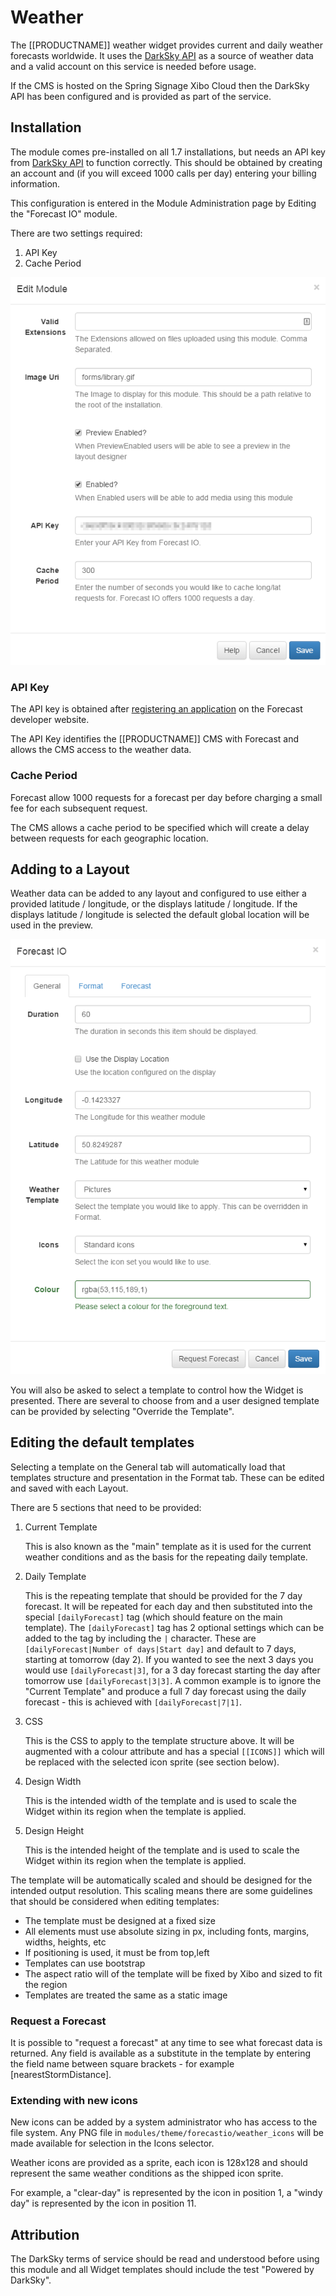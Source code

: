 <!--toc=widgets-->
# Weather
The [[PRODUCTNAME]] weather widget provides current and daily weather forecasts worldwide. 
It uses the [DarkSky API](https://darksky.net/) as a source of weather data and a valid account
on this service is needed before usage.

<nonwhite>
If the CMS is hosted on the Spring Signage Xibo Cloud then the DarkSky API has been configured
and is provided as part of the service.
</nonwhite>

## Installation
The module comes pre-installed on all 1.7 installations, but needs an API key 
from [DarkSky API](https://darksky.net/) to function correctly. This should be obtained by creating
an account and (if you will exceed 1000 calls per day) entering your billing information.

This configuration is entered in the Module Administration page by Editing the "Forecast IO" module.

There are two settings required:
1. API Key
2. Cache Period

![Edit Form](img/media_forecast_installation.png)

### API Key
The API key is obtained after [registering an application](https://darksky.net/) on the 
Forecast developer website.

The API Key identifies the [[PRODUCTNAME]] CMS with Forecast and allows the CMS access to the weather data.

### Cache Period
Forecast allow 1000 requests for a forecast per day before charging a small fee for each subsequent request.

The CMS allows a cache period to be specified which will create a delay between requests for each 
geographic location.

## Adding to a Layout
Weather data can be added to any layout and configured to use either a provided latitude / longitude, 
or the displays latitude / longitude. If the displays latitude / longitude is selected the default global 
location will be used in the preview.

![Adding to a Layout](img/media_forecast_add.png)

You will also be asked to select a template to control how the Widget is presented. There are several
to choose from and a user designed template can be provided by selecting "Override the Template".


## Editing the default templates

Selecting a template on the General tab will automatically load that templates structure and 
presentation in the Format tab. These can be edited and saved with each Layout.

There are 5 sections that need to be provided:

1. Current Template

    This is also known as the "main" template as it is used for the current weather conditions and as 
    the basis for the repeating daily template.

2. Daily Template

    This is the repeating template that should be provided for the 7 day forecast. It will be repeated 
    for each day and then substituted into the special `[dailyForecast]` tag (which should feature on 
    the main template). The `[dailyForecast]` tag has 2 optional settings which can be added to the tag
    by including the `|` character. These are `[dailyForecast|Number of days|Start day]` and default to 
    7 days, starting at tomorrow (day 2). If you wanted to see the next 3 days you would 
    use `[dailyForecast|3]`, for a 3 day forecast starting the day after tomorrow use `[dailyForecast|3|3]`.
    A common example is to ignore the "Current Template" and produce a full 7 day forecast using the 
    daily forecast - this is achieved with `[dailyForecast|7|1]`.

3. CSS

    This is the CSS to apply to the template structure above. It will be augmented with a colour 
    attribute and has a special `[[ICONS]]` which will be replaced with the selected icon sprite 
    (see section below).
    
4. Design Width

    This is the intended width of the template and is used to scale the Widget within its region when 
     the template is applied.

5. Design Height
    
    This is the intended height of the template and is used to scale the Widget within its region when 
     the template is applied.

The template will be automatically scaled and should be designed for the intended output resolution. This
scaling means there are some guidelines that should be considered when editing templates:

 - The template must be designed at a fixed size
 - All elements must use absolute sizing in px, including fonts, margins, widths, heights, etc
 - If positioning is used, it must be from top,left
 - Templates can use bootstrap
 - The aspect ratio will of the template will be fixed by Xibo and sized to fit the region
 - Templates are treated the same as a static image

### Request a Forecast
It is possible to "request a forecast" at any time to see what forecast data is returned. Any field 
is available as a substitute in the template by entering the field name between square 
brackets - for example [nearestStormDistance].


### Extending with new icons

New icons can be added by a system administrator who has access to the file system. Any PNG file 
in `modules/theme/forecastio/weather_icons` will be made available for selection in the Icons selector.

Weather icons are provided as a sprite, each icon is 128x128 and should represent the same weather 
conditions as the shipped icon sprite.

For example, a "clear-day" is represented by the icon in position 1, a "windy day" is represented by the 
icon in position 11.

## Attribution

The DarkSky terms of service should be read and understood before using this module and all Widget 
templates should include the test "Powered by DarkSky".